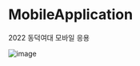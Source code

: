 # MobileApplication
2022 동덕여대 모바일 응용

![image](https://user-images.githubusercontent.com/112995965/209912017-01e6462b-1289-4faa-9f6b-d525c3815894.png)
